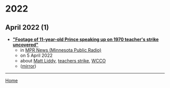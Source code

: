 # 2022

## April 2022 (1)

 - [**"Footage of 11-year-old Prince speaking up on 1970 teacher's strike uncovered"**](https://www.mprnews.org/episode/2022/04/05/footage-of-11yearold-prince-speaking-up-on-1970-teachers-strike-uncovered)
    - in [MPR News (Minnesota Public Radio)](../../../publications/k-o/mpr-news-minnesota-public-radio/index.md)
    - on 5 April 2022
    - about [Matt Liddy](../../../topics/matt-liddy/index.md), [teachers strike](../../../topics/teachers-strike/index.md), [WCCO](../../../topics/wcco/index.md)
    - ([mirror](https://web.archive.org/web/*/https://www.mprnews.org/episode/2022/04/05/footage-of-11yearold-prince-speaking-up-on-1970-teachers-strike-uncovered))

----

[Home](../index.md)

